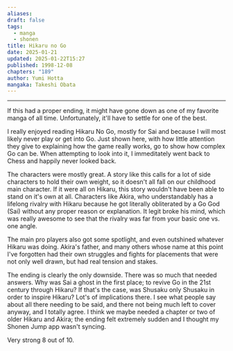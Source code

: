 ```yaml
---
aliases: 
draft: false
tags:
  - manga
  - shonen
title: Hikaru no Go
date: 2025-01-21
updated: 2025-01-22T15:27
published: 1998-12-08
chapters: "189"
author: Yumi Hotta
mangaka: Takeshi Obata
---
```

---

If this had a proper ending, it might have gone down as one of my favorite manga of all time. Unfortunately, it'll have to settle for one of the best.

I really enjoyed reading Hikaru No Go, mostly for Sai and because I will most likely never play or get into Go. Just shown here, with how little attention they give to explaining how the game really works, go to show how complex Go can be. When attempting to look into it, I immeditately went back to Chess and happily never looked back.

The characters were mostly great. A story like this calls for a lot of side characters to hold their own weight, so it doesn't all fall on our childhood main character. If it were all on Hikaru, this story wouldn't have been able to stand on it's own at all. Characters like Akira, who understandably has a lifelong rivalry with Hikaru because he got literally obliterated by a Go God (Sai) without any proper reason or explanation. It legit broke his mind, which was really awesome to see that the rivalry was far from your basic one vs. one angle. 

The main pro players also got some spotlight, and even outshined whatever Hikaru was doing. Akira's father, and many others whose name at this point I've forgotten had their own struggles and fights for placements that were not only well drawn, but had real tension and stakes. 

The ending is clearly the only downside. There was so much that needed answers. Why was Sai a ghost in the first place; to revive Go in the 21st century through Hikaru? If that's the case, was Shusaku only Shusaku in order to inspire Hikaru? Lot's of implications there. I see what people say about all there needing to be said, and there not being much left to cover anyway, and I totally agree. I think we maybe needed a chapter or two of older Hikaru and Akira; the ending felt extremely sudden and I thought my Shonen Jump app wasn't syncing.

Very strong 8 out of 10.
